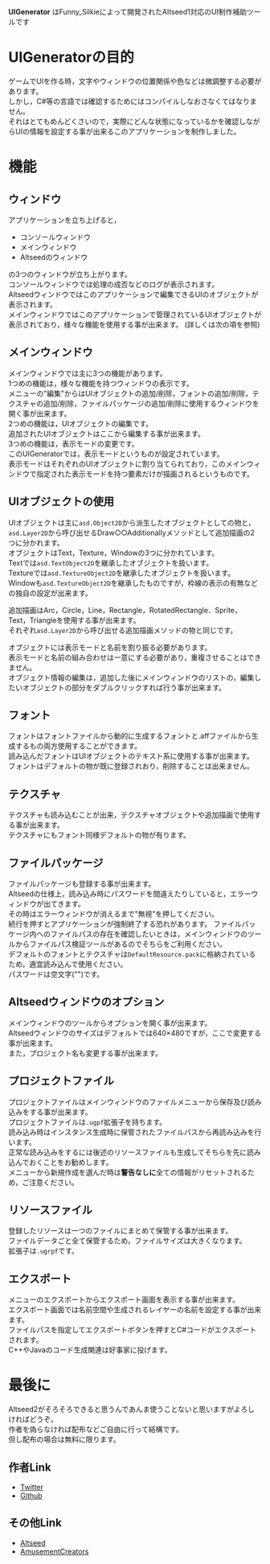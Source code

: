 **UIGenerator** はFunny_Silkieによって開発されたAltseed1対応のUI制作補助ツールです

# UIGeneratorの目的
ゲームでUIを作る時，文字やウィンドウの位置関係や色などは微調整する必要があります。  
しかし，C#等の言語では確認するためにはコンパイルしなおさなくてはなりません。  
それはとてもめんどくさいので，実際にどんな状態になっているかを確認しながらUIの情報を設定する事が出来るこのアプリケーションを制作しました。

# 機能
## ウィンドウ
アプリケーションを立ち上げると，

- コンソールウィンドウ
- メインウィンドウ
- Altseedのウィンドウ

の3つのウィンドウが立ち上がります。  
コンソールウィンドウでは処理の成否などのログが表示されます。  
Altseedウィンドウではこのアプリケーションで編集できるUIのオブジェクトが表示されます。  
メインウィンドウではこのアプリケーションで管理されているUIオブジェクトが表示されており，様々な機能を使用する事が出来ます。
(詳しくは次の項を参照)

## メインウィンドウ
メインウィンドウでは主に3つの機能があります。  
1つめの機能は，様々な機能を持つウィンドウの表示です。  
メニューの"編集"からはUIオブジェクトの追加/削除，フォントの追加/削除，テクスチャの追加/削除，ファイルパッケージの追加/削除に使用するウィンドウを開く事が出来ます。  
2つめの機能は，UIオブジェクトの編集です。  
追加されたUIオブジェクトはここから編集する事が出来ます。  
3つめの機能は，表示モードの変更です。  
このUIGeneratorでは，表示モードというものが設定されています。  
表示モードはそれぞれのUIオブジェクトに割り当てられており，このメインウィンドウで指定された表示モードを持つ要素だけが描画されるというものです。  

## UIオブジェクトの使用
UIオブジェクトは主に`asd.Object2D`から派生したオブジェクトとしての物と，`asd.Layer2D`から呼び出せるDraw○○Additionallyメソッドとして追加描画の2つに分かれます。  
オブジェクトはText，Texture，Windowの3つに分かれています。  
Textでは`asd.TextObject2D`を継承したオブジェクトを扱います。  
Textureでは`asd.TextureObject2D`を継承したオブジェクトを扱います。  
Windowも`asd.TextureObject2D`を継承したものですが，枠線の表示の有無などの独自の設定が出来ます。  

追加描画はArc，Circle，Line，Rectangle，RotatedRectangle．Sprite，Text，Triangleを使用する事が出来ます。  
それぞれ`asd.Layer2D`から呼び出せる追加描画メソッドの物と同じです。  

オブジェクトには表示モードと名前を割り振る必要があります。  
表示モードと名前の組み合わせは一意にする必要があり，重複させることはできません。  
オブジェクト情報の編集は，追加した後にメインウィンドウのリストの，編集したいオブジェクトの部分をダブルクリックすれば行う事が出来ます。  

## フォント
フォントはフォントファイルから動的に生成するフォントと.affファイルから生成するもの両方使用することができます。  
読み込んだフォントはUIオブジェクトのテキスト系に使用する事が出来ます。  
フォントはデフォルトの物が既に登録されおり，削除することは出来ません。

## テクスチャ
テクスチャも読み込むことが出来，テクスチャオブジェクトや追加描画で使用する事が出来ます。  
テクスチャにもフォント同様デフォルトの物が有ります。

## ファイルパッケージ
ファイルパッケージも登録する事が出来ます。  
Altseedの仕様上，読み込み時にパスワードを間違えたりしていると，エラーウィンドウが出てきます。  
その時はエラーウィンドウが消えるまで"無視"を押してください。  
続行を押すとアプリケーションが強制終了する恐れがあります。
ファイルパッケージ内へのファイルパスの存在を確認したいときは，メインウィンドウのツールからファイルパス検証ツールがあるのでそちらをご利用ください。  
デフォルトのフォントとテクスチャは`DefaultResource.pack`に格納されているため，適宜読み込んで使用ください。  
パスワードは空文字("")です。

## Altseedウィンドウのオプション
メインウィンドウのツールからオプションを開く事が出来ます。  
Altseedウィンドウのサイズはデフォルトでは640×480ですが，ここで変更する事が出来ます。  
また，プロジェクト名も変更する事が出来ます。  

## プロジェクトファイル
プロジェクトファイルはメインウィンドウのファイルメニューから保存及び読み込みをする事が出来ます。  
プロジェクトファイルは`.ugpf`拡張子を持ちます。  
読み込み時はインスタンス生成時に保管されたファイルパスから再読み込みを行います。  
正常な読み込みをするには後述のリソースファイルも生成してそちらを先に読み込んでおくことをお勧めします。  
メニューから新規作成を選んだ時は**警告なしに**全ての情報がリセットされるため，ご注意ください。

## リソースファイル
登録したリソースは一つのファイルにまとめて保管する事が出来ます。  
ファイルデータごと全て保管するため，ファイルサイズは大きくなります。  
拡張子は`.ugrpf`です。  

## エクスポート
メニューのエクスポートからエクスポート画面を表示する事が出来ます。  
エクスポート画面では名前空間や生成されるレイヤーの名前を設定する事が出来ます。  
ファイルパスを指定してエクスポートボタンを押すとC#コードがエクスポートされます。  
C++やJavaのコード生成関連は好事家に投げます。  

# 最後に
Altseed2がそろそろできると思うんであんま使うことないと思いますがよろしければどうぞ。  
作者を偽らなければ配布などご自由に行って結構です。  
但し配布の場合は無料に限ります。  

## 作者Link
- [Twitter](https://twitter.com/Funny_Silkie)
- [Github](https://github.com/Funny-Silkie)

## その他Link
- [Altseed](https://altseed.github.io/)
- [AmusementCreators](https://www.amusement-creators.info/)